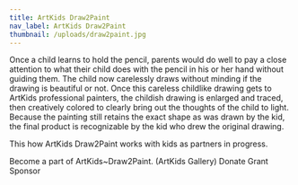 ```yaml
---
title: ArtKids Draw2Paint
nav_label: ArtKids Draw2Paint
thumbnail: /uploads/draw2paint.jpg
---
```

Once a child learns to hold the pencil, parents would do well to pay a close attention to what their child does with the pencil in his or her hand without guiding them. The child now carelessly draws without minding if the drawing is beautiful or not. Once this careless childlike drawing gets to ArtKids professional painters, the childish drawing is enlarged and traced, then creatively colored to clearly bring out the thoughts of the child to light. Because the painting still retains the exact shape as was drawn by the kid, the final product is recognizable by the kid who drew the original drawing. 

This how ArtKids Draw2Paint  works with kids as partners in progress.

Become a part of ArtKids~Draw2Paint.
(ArtKids Gallery)
Donate
Grant
Sponsor